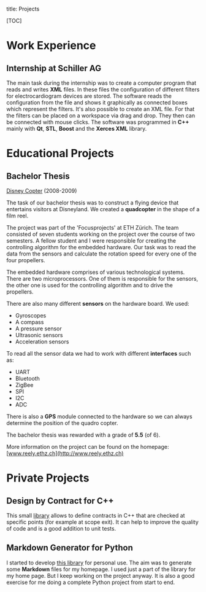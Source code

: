 title: Projects

[TOC]


# Work Experience


## Internship at Schiller AG

The main task during the internship was to create a computer program that reads and writes **XML** files. In these files the configuration of different filters for electrocardiogram devices are stored. The software reads the configuration from the file and shows it graphically as connected boxes which represent the filters. It's also possible to create an XML file. For that the filters can be placed on a workspace via drag and drop. They then can be connected with mouse clicks. The software was programmed in **C++** mainly with **Qt**, **STL**, **Boost** and the **Xerces XML** library.


# Educational Projects

## Bachelor Thesis

[Disney Copter](http://www.reely.ethz.ch/) (2008-2009)

The task of our bachelor thesis was to construct a flying device that entertains visitors at Disneyland. We created a **quadcopter** in the shape of a film reel.

The project was part of the 'Focusprojects' at ETH Zürich. The team consisted of seven students working on the project over the course of two semesters. A fellow student and I were responsible for creating the controlling algorithm for the embedded hardware. Our task was to read the data from the sensors and calculate the rotation speed for every one of the four propellers.

The embedded hardware comprises of various technological systems. There are two microprocessors. One of them is responsible for the sensors, the other one is used for the controlling algorithm and to drive the propellers. 

There are also many different **sensors** on the hardware board. We used:

- Gyroscopes
- A compass
- A pressure sensor
- Ultrasonic sensors
- Acceleration sensors

To read all the sensor data we had to work with different **interfaces** such as:

- UART
- Bluetooth
- ZigBee
- SPI 
- I2C
- ADC

There is also a **GPS** module connected to the hardware so we can always determine the position of the quadro copter.

The bachelor thesis was rewarded with a grade of **5.5** (of 6).

More information on the project can be found on the homepage: [www.reely.ethz.ch](http://www.reely.ethz.ch)

# Private Projects

## Design by Contract for C++

This small [library](https://github.com/LukasWoodtli/DesignByContractPlusPlus) allows to define contracts in C++ that are checked at specific points (for example at scope exit). It can help to improve the quality of code and is a good addition to unit tests.


## Markdown Generator for Python

I started to develop [this library](https://github.com/LukasWoodtli/MarkdownGen) for personal use. The aim was to generate some **Markdown** files for my homepage. I used just a part of the library for my home page.
But I keep working on the project anyway. It is also a good exercise for me doing a complete Python project from start to end.

